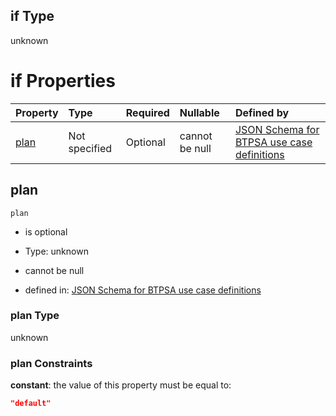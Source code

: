 ## if Type

unknown

# if Properties

| Property      | Type          | Required | Nullable       | Defined by                                                                                                                                                                                                                                    |
| :------------ | :------------ | :------- | :------------- | :-------------------------------------------------------------------------------------------------------------------------------------------------------------------------------------------------------------------------------------------- |
| [plan](#plan) | Not specified | Optional | cannot be null | [JSON Schema for BTPSA use case definitions](btpsa-usecase-properties-services-items-allof-1-then-allof-116-then-allof-0-if-properties-plan.md "undefined#/properties/services/items/allOf/1/then/allOf/116/then/allOf/0/if/properties/plan") |

## plan



`plan`

*   is optional

*   Type: unknown

*   cannot be null

*   defined in: [JSON Schema for BTPSA use case definitions](btpsa-usecase-properties-services-items-allof-1-then-allof-116-then-allof-0-if-properties-plan.md "undefined#/properties/services/items/allOf/1/then/allOf/116/then/allOf/0/if/properties/plan")

### plan Type

unknown

### plan Constraints

**constant**: the value of this property must be equal to:

```json
"default"
```
